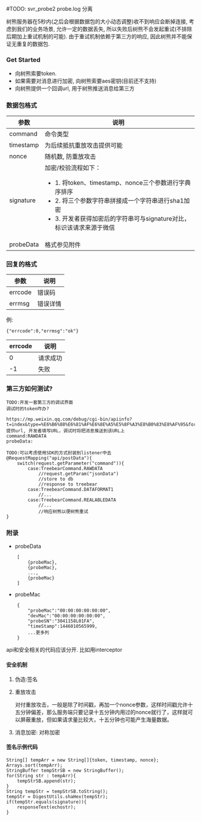 #TODO:
	svr_probe2
	probe.log 分离
	

树熊服务器在5秒内(之后会根据数据包的大小动态调整)收不到响应会断掉连接, 考虑到我们的业务场景, 允许一定的数据丢失, 所以失败后树熊不会发起重试(不排除后期加上重试机制的可能).
由于重试机制依赖于第三方的响应, 因此树熊并不能保证无重复的数据包.

### Get Started
* 向树熊索要token.
* 如果需要对消息进行加密, 向树熊索要aes密钥(目前还不支持)
* 向树熊提供一个回调url, 用于树熊推送消息给第三方

### 数据包格式
|参数|说明|
|---|----|
|command|命令类型|
|timestamp| 为后续抵抗重放攻击提供可能|
|nonce| 随机数, 防重放攻击|
|signature|加密/校验流程如下：<ul><li>1. 将token、timestamp、nonce三个参数进行字典序排序</li><li>2. 将三个参数字符串拼接成一个字符串进行sha1加密</li><li>3. 开发者获得加密后的字符串可与signature对比，标识该请求来源于微信</li></ul>|
|probeData|格式参见附件|

### 回复的格式
|参数|说明|
|---|---|
|errcode|错误码|
|errmsg|错误详情|

例:
```
{"errcode":0,"errmsg":"ok"}
```

|errcode|说明|
|-------|------|
|0|请求成功|
|-1|失败|



### 第三方如何测试?
	TODO:开发一套第三方的调试界面
	调试时的token咋办?
	
	https://mp.weixin.qq.com/debug/cgi-bin/apiinfo?t=index&type=%E6%B6%88%E6%81%AF%E6%8E%A5%E5%8F%A3%E8%B0%83%E8%AF%95&form=%E4%BA%8B%E4%BB%B6%E6%B6%88%E6%81%AF
	提供url, 开发者填写URL，调试时将把消息推送到该URL上
	command:RAWDATA
	probeData: 
	
	TODO:可以考虑使用SDK的方式封装到listener中去
	@RequestMapping("api/postData"){
		switch(request.getParameter("command")){
			case:TreebearCommand.RAWDATA
				//request.getParam("jsonData")
				//store to db
				//response to treebear
			case:TreebearCommand.DATAFORMAT1
				//...
			case:TreebearCommand.REALABLEDATA
				//...
				//响应树熊以便树熊重试
	}
	
	

### 附录
* probeData

```
	[
		{probeMac},
		{probeMac},
		...,
		{probeMac}
	]
```

* probeMac


``` 
	{
		"probeMac":"00:00:00:00:00:00",
		"devMac":"00:00:00:00:00:00",
		"probeSN":"3041158L01FA",
		"timeStamp":1446010565999,
		...更多列
	}
```


api和安全相关的代码应该分开. 比如用interceptor

#### 安全机制
1. 伪造:签名
2. 重放攻击
    
    对付重放攻击，一般是除了时间戳，再加一个nonce参数，这样时间戳允许十五分钟偏差，那么服务端只要记录十五分钟内用过的nonce就行了，这样就可以屏蔽重放，但如果请求量比较大，十五分钟也可能产生海量数据。
3. 消息加密: 对称加密


#### 签名示例代码
	String[] tempArr = new String[]{token, timestamp, nonce};
	Arrays.sort(tempArr);
	StringBuffer tempStrSB = new StringBuffer();
    for(String str : tempArr){
    	tempStrSB.append(str);
    }
    String tempStr = tempStrSB.toString();
    tempStr = DigestUtils.shaHex(tempStr);
    if(tempStr.equals(signature)){
        responseText(echostr);
    }
    
    
            